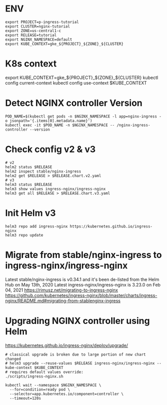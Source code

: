 # ENV
```
export PROJECT=p-ingress-tutorial
export CLUSTER=nginx-tutorial
export ZONE=us-central1-c
export RELEASE=tutorial
export NGINX_NAMESPACE=default
export KUBE_CONTEXT=gke_${PROJECT}_${ZONE}_${CLUSTER}
```

# K8s context
export KUBE_CONTEXT=gke_${PROJECT}_${ZONE}_${CLUSTER}
kubectl config current-context
kubectl config use-context $KUBE_CONTEXT

# Detect NGINX controller Version
```
POD_NAME=$(kubectl get pods -n $NGINX_NAMESPACE -l app=nginx-ingress -o jsonpath='{.items[0].metadata.name}')
kubectl exec -it $POD_NAME -n $NGINX_NAMESPACE -- /nginx-ingress-controller --version
```

# Check config v2 & v3
```
# v2
helm2 status $RELEASE
helm2 inspect stable/nginx-ingress
helm2 get $RELEASE > $RELEASE.chart.v2.yaml
# v3
helm3 status $RELEASE
helm3 show values ingress-nginx/ingress-nginx
helm3 get all $RELEASE > $RELEASE.chart.v3.yaml
```

# Init Helm v3
```
helm3 repo add ingress-nginx https://kubernetes.github.io/ingress-nginx
helm3 repo update
```

# Migrate from stable/nginx-ingress to ingress-nginx/ingress-nginx
Latest stable/nginx-ingress is v0.34.1 and it's been de-listed from the Helm Hub on May 13th, 2020
Latest ingress-nginx/ingress-nginx is 3.23.0 on Feb 04, 2021
https://rimusz.net/migrating-to-ingress-nginx
https://github.com/kubernetes/ingress-nginx/blob/master/charts/ingress-nginx/README.md#migrating-from-stablenginx-ingress

# Upgrading NGINX controller using Helm
https://kubernetes.github.io/ingress-nginx/deploy/upgrade/
```
# classical upgrade is broken due to large portion of new chart changed
# helm3 upgrade --reuse-values $RELEASE ingress-nginx/ingress-nginx --kube-context $KUBE_CONTEXT
# requires default values override:
./scripts/ingress-nginx.sh

kubectl wait --namespace $NGINX_NAMESPACE \
  --for=condition=ready pod \
  --selector=app.kubernetes.io/component=controller \
  --timeout=120s
```
